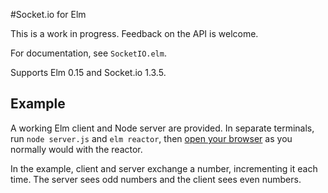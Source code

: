 #Socket.io for Elm

This is a work in progress. Feedback on the API is welcome.

For documentation, see `SocketIO.elm`.

Supports Elm 0.15 and Socket.io 1.3.5.

## Example

A working Elm client and Node server are provided. In separate terminals, run `node server.js` and `elm reactor`, then [open your browser](http://localhost:8000/Example.elm) as you normally would with the reactor.

In the example, client and server exchange a number, incrementing it each time. The server sees odd numbers and the client sees even numbers.
